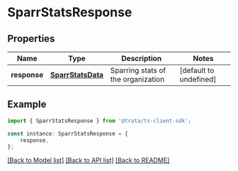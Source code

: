 # SparrStatsResponse


## Properties

Name | Type | Description | Notes
------------ | ------------- | ------------- | -------------
**response** | [**SparrStatsData**](SparrStatsData.md) | Sparring stats of the organization | [default to undefined]

## Example

```typescript
import { SparrStatsResponse } from '@trata/ts-client-sdk';

const instance: SparrStatsResponse = {
    response,
};
```

[[Back to Model list]](../README.md#documentation-for-models) [[Back to API list]](../README.md#documentation-for-api-endpoints) [[Back to README]](../README.md)
